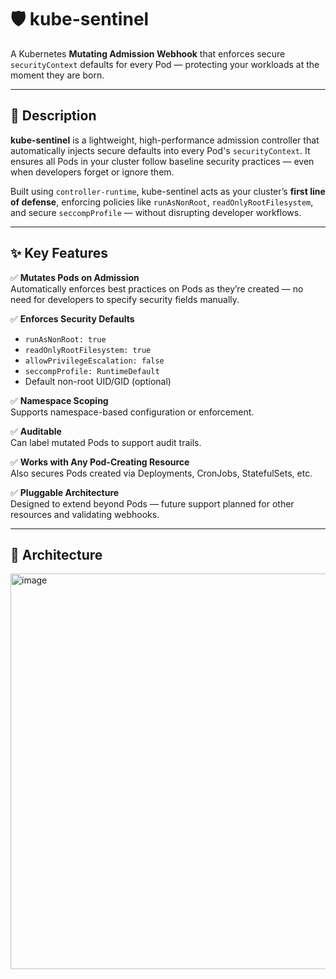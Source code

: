 # 🛡️ kube-sentinel

A Kubernetes **Mutating Admission Webhook** that enforces secure `securityContext` defaults for every Pod — protecting your workloads at the moment they are born.

---

## 📌 Description

**kube-sentinel** is a lightweight, high-performance admission controller that automatically injects secure defaults into every Pod's `securityContext`. It ensures all Pods in your cluster follow baseline security practices — even when developers forget or ignore them.

Built using `controller-runtime`, kube-sentinel acts as your cluster’s **first line of defense**, enforcing policies like `runAsNonRoot`, `readOnlyRootFilesystem`, and secure `seccompProfile` — without disrupting developer workflows.

---

## ✨ Key Features

✅ **Mutates Pods on Admission**  
Automatically enforces best practices on Pods as they’re created — no need for developers to specify security fields manually.

✅ **Enforces Security Defaults**
- `runAsNonRoot: true`
- `readOnlyRootFilesystem: true`
- `allowPrivilegeEscalation: false`
- `seccompProfile: RuntimeDefault`
- Default non-root UID/GID (optional)

✅ **Namespace Scoping**  
Supports namespace-based configuration or enforcement.

✅ **Auditable**  
Can label mutated Pods to support audit trails.

✅ **Works with Any Pod-Creating Resource**  
Also secures Pods created via Deployments, CronJobs, StatefulSets, etc.

✅ **Pluggable Architecture**  
Designed to extend beyond Pods — future support planned for other resources and validating webhooks.

---

## 🧱 Architecture
<img width="1092" height="633" alt="image" src="https://github.com/user-attachments/assets/9f6a81fc-36ae-407e-babd-7f5ff3948e91" />
